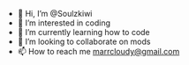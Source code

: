 - 👋 Hi, I’m @Soulzkiwi
- 👀 I’m interested in coding
- 🌱 I’m currently learning how to code
- 💞️ I’m looking to collaborate on mods
- 📫 How to reach me marrcloudy@gmail.com

<!---
Soulzkiwi/Soulzkiwi is a ✨ special ✨ repository because its `README.md` () appears on your GitHub profile.
You can click the Preview link to take a look at your changes.
--->
